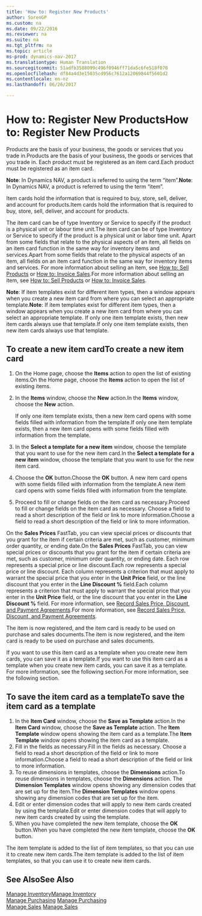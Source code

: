 ```yaml
---
title: 'How to: Register New Products'
author: SorenGP
ms.custom: na
ms.date: 09/22/2016
ms.reviewer: na
ms.suite: na
ms.tgt_pltfrm: na
ms.topic: article
ms-prod: dynamics-nav-2017
ms.translationtype: Human Translation
ms.sourcegitcommit: 51adfb3588099c496f0946ff71da5c6fe518f070
ms.openlocfilehash: df84a4d3e15035cd956c7612a12069844f5601d2
ms.contentlocale: en-nz
ms.lasthandoff: 06/26/2017

---
```


# <a name="how-to-register-new-products"></a><span data-ttu-id="4e64a-102">How to: Register New Products</span><span class="sxs-lookup"><span data-stu-id="4e64a-102">How to: Register New Products</span></span>

<span data-ttu-id="4e64a-103">Products are the basis of your business, the goods or services that you trade in.</span><span class="sxs-lookup"><span data-stu-id="4e64a-103">Products are the basis of your business, the goods or services that you trade in.</span></span> <span data-ttu-id="4e64a-104">Each product must be registered as an item card.</span><span class="sxs-lookup"><span data-stu-id="4e64a-104">Each product must be registered as an item card.</span></span>

<span data-ttu-id="4e64a-105">**Note**: In Dynamics NAV, a product is referred to using the term “item”.</span><span class="sxs-lookup"><span data-stu-id="4e64a-105">**Note**: In Dynamics NAV, a product is referred to using the term “item”.</span></span>

<span data-ttu-id="4e64a-106">Item cards hold the information that is required to buy, store, sell, deliver, and account for products.</span><span class="sxs-lookup"><span data-stu-id="4e64a-106">Item cards hold the information that is required to buy, store, sell, deliver, and account for products.</span></span>

<span data-ttu-id="4e64a-107">The item card can be of type Inventory or Service to specify if the product is a physical unit or labour time unit.</span><span class="sxs-lookup"><span data-stu-id="4e64a-107">The item card can be of type Inventory or Service to specify if the product is a physical unit or labor time unit.</span></span> <span data-ttu-id="4e64a-108">Apart from some fields that relate to the physical aspects of an item, all fields on an item card function in the same way for inventory items and services.</span><span class="sxs-lookup"><span data-stu-id="4e64a-108">Apart from some fields that relate to the physical aspects of an item, all fields on an item card function in the same way for inventory items and services.</span></span> <span data-ttu-id="4e64a-109">For more information about selling an item, see [How to: Sell Products](sales-how-sell-products.md) or [How to: Invoice Sales](sales-how-invoice-sales.md).</span><span class="sxs-lookup"><span data-stu-id="4e64a-109">For more information about selling an item, see [How to: Sell Products](sales-how-sell-products.md) or [How to: Invoice Sales](sales-how-invoice-sales.md).</span></span>

<span data-ttu-id="4e64a-110">**Note**: If item templates exist for different item types, then a window appears when you create a new item card from where you can select an appropriate template.</span><span class="sxs-lookup"><span data-stu-id="4e64a-110">**Note**: If item templates exist for different item types, then a window appears when you create a new item card from where you can select an appropriate template.</span></span> <span data-ttu-id="4e64a-111">If only one item template exists, then new item cards always use that template.</span><span class="sxs-lookup"><span data-stu-id="4e64a-111">If only one item template exists, then new item cards always use that template.</span></span>

## <a name="to-create-a-new-item-card"></a><span data-ttu-id="4e64a-112">To create a new item card</span><span class="sxs-lookup"><span data-stu-id="4e64a-112">To create a new item card</span></span>
1. <span data-ttu-id="4e64a-113">On the Home page, choose the **Items** action to open the list of existing items.</span><span class="sxs-lookup"><span data-stu-id="4e64a-113">On the Home page, choose the **Items** action to open the list of existing items.</span></span>  
2. <span data-ttu-id="4e64a-114">In the **Items** window, choose the **New** action.</span><span class="sxs-lookup"><span data-stu-id="4e64a-114">In the **Items** window, choose the **New** action.</span></span>

    <span data-ttu-id="4e64a-115">If only one item template exists, then a new item card opens with some fields filled with information from the template.</span><span class="sxs-lookup"><span data-stu-id="4e64a-115">If only one item template exists, then a new item card opens with some fields filled with information from the template.</span></span>
3. <span data-ttu-id="4e64a-116">In the **Select a template for a new item** window, choose the template that you want to use for the new item card.</span><span class="sxs-lookup"><span data-stu-id="4e64a-116">In the **Select a template for a new item** window, choose the template that you want to use for the new item card.</span></span>
4. <span data-ttu-id="4e64a-117">Choose the **OK** button.</span><span class="sxs-lookup"><span data-stu-id="4e64a-117">Choose the **OK** button.</span></span> <span data-ttu-id="4e64a-118">A new item card opens with some fields filled with information from the template.</span><span class="sxs-lookup"><span data-stu-id="4e64a-118">A new item card opens with some fields filled with information from the template.</span></span>
5. <span data-ttu-id="4e64a-119">Proceed to fill or change fields on the item card as necessary.</span><span class="sxs-lookup"><span data-stu-id="4e64a-119">Proceed to fill or change fields on the item card as necessary.</span></span> <span data-ttu-id="4e64a-120">Choose a field to read a short description of the field or link to more information.</span><span class="sxs-lookup"><span data-stu-id="4e64a-120">Choose a field to read a short description of the field or link to more information.</span></span>

<span data-ttu-id="4e64a-121">On the **Sales Prices** FastTab, you can view special prices or discounts that you grant for the item if certain criteria are met, such as customer, minimum order quantity, or ending date.</span><span class="sxs-lookup"><span data-stu-id="4e64a-121">On the **Sales Prices** FastTab, you can view special prices or discounts that you grant for the item if certain criteria are met, such as customer, minimum order quantity, or ending date.</span></span> <span data-ttu-id="4e64a-122">Each row represents a special price or line discount.</span><span class="sxs-lookup"><span data-stu-id="4e64a-122">Each row represents a special price or line discount.</span></span> <span data-ttu-id="4e64a-123">Each column represents a criterion that must apply to warrant the special price that you enter in the **Unit Price** field, or the line discount that you enter in the **Line Discount %** field.</span><span class="sxs-lookup"><span data-stu-id="4e64a-123">Each column represents a criterion that must apply to warrant the special price that you enter in the **Unit Price** field, or the line discount that you enter in the **Line Discount %** field.</span></span> <span data-ttu-id="4e64a-124">For more information, see [Record Sales Price, Discount, and Payment Agreements](sales-how-record-sales-price-discount-payment-agreements.md).</span><span class="sxs-lookup"><span data-stu-id="4e64a-124">For more information, see [Record Sales Price, Discount, and Payment Agreements](sales-how-record-sales-price-discount-payment-agreements.md).</span></span>

<span data-ttu-id="4e64a-125">The item is now registered, and the item card is ready to be used on purchase and sales documents.</span><span class="sxs-lookup"><span data-stu-id="4e64a-125">The item is now registered, and the item card is ready to be used on purchase and sales documents.</span></span>

<span data-ttu-id="4e64a-126">If you want to use this item card as a template when you create new item cards, you can save it as a template.</span><span class="sxs-lookup"><span data-stu-id="4e64a-126">If you want to use this item card as a template when you create new item cards, you can save it as a template.</span></span> <span data-ttu-id="4e64a-127">For more information, see the following section.</span><span class="sxs-lookup"><span data-stu-id="4e64a-127">For more information, see the following section.</span></span>

## <a name="to-save-the-item-card-as-a-template"></a><span data-ttu-id="4e64a-128">To save the item card as a template</span><span class="sxs-lookup"><span data-stu-id="4e64a-128">To save the item card as a template</span></span>
1. <span data-ttu-id="4e64a-129">In the **Item Card** window, choose the **Save as Template** action.</span><span class="sxs-lookup"><span data-stu-id="4e64a-129">In the **Item Card** window, choose the **Save as Template** action.</span></span> <span data-ttu-id="4e64a-130">The **Item Template** window opens showing the item card as a template.</span><span class="sxs-lookup"><span data-stu-id="4e64a-130">The **Item Template** window opens showing the item card as a template.</span></span>
2. <span data-ttu-id="4e64a-131">Fill in the fields as necessary.</span><span class="sxs-lookup"><span data-stu-id="4e64a-131">Fill in the fields as necessary.</span></span> <span data-ttu-id="4e64a-132">Choose a field to read a short description of the field or link to more information.</span><span class="sxs-lookup"><span data-stu-id="4e64a-132">Choose a field to read a short description of the field or link to more information.</span></span>
3. <span data-ttu-id="4e64a-133">To reuse dimensions in templates, choose the **Dimensions** action.</span><span class="sxs-lookup"><span data-stu-id="4e64a-133">To reuse dimensions in templates, choose the **Dimensions** action.</span></span> <span data-ttu-id="4e64a-134">The **Dimension Templates** window opens showing any dimension codes that are set up for the item.</span><span class="sxs-lookup"><span data-stu-id="4e64a-134">The **Dimension Templates** window opens showing any dimension codes that are set up for the item.</span></span>
4. <span data-ttu-id="4e64a-135">Edit or enter dimension codes that will apply to new item cards created by using the template.</span><span class="sxs-lookup"><span data-stu-id="4e64a-135">Edit or enter dimension codes that will apply to new item cards created by using the template.</span></span>
5. <span data-ttu-id="4e64a-136">When you have completed the new item template, choose the **OK** button.</span><span class="sxs-lookup"><span data-stu-id="4e64a-136">When you have completed the new item template, choose the **OK** button.</span></span>

<span data-ttu-id="4e64a-137">The item template is added to the list of item templates, so that you can use it to create new item cards.</span><span class="sxs-lookup"><span data-stu-id="4e64a-137">The item template is added to the list of item templates, so that you can use it to create new item cards.</span></span>

## <a name="see-also"></a><span data-ttu-id="4e64a-138">See Also</span><span class="sxs-lookup"><span data-stu-id="4e64a-138">See Also</span></span>
  [<span data-ttu-id="4e64a-139">Manage Inventory</span><span class="sxs-lookup"><span data-stu-id="4e64a-139">Manage Inventory</span></span>](inventory-manage-inventory.md)  
<span data-ttu-id="4e64a-140">  [Manage Purchasing](purchasing-manage-purchasing.md)</span><span class="sxs-lookup"><span data-stu-id="4e64a-140">  [Manage Purchasing](purchasing-manage-purchasing.md)</span></span>  
<span data-ttu-id="4e64a-141">  [Manage Sales](sales-manage-sales.md)</span><span class="sxs-lookup"><span data-stu-id="4e64a-141">  [Manage Sales](sales-manage-sales.md)</span></span>

